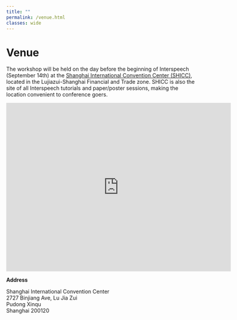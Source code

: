 ```yaml
---
title: ""
permalink: /venue.html
classes: wide
---
```


# Venue
The workshop will be held on the day before the beginning of Interspeech (September 14th)
at the [Shanghai International Convention Center (SHICC)](http://www.interspeech2020.org/html/travel/Conference_Venue/),
located in the Lujiazui-Shanghai Financial and Trade zone. SHICC is also the site of all
Interspeech tutorials and paper/poster sessions, making the location convenient to conference goers.

  <iframe src="https://www.google.com/maps/embed?pb=!1m18!1m12!1m3!1d13645.276451305903!2d121.48819226769763!3d31.239588233286476!2m3!1f0!2f0!3f0!3m2!1i1024!2i768!4f13.1!3m3!1m2!1s0x35b270f962ecbddd%3A0xf0df7981c91da5a0!2sShanghai%20International%20Conference%20Center%20Natatorium!5e0!3m2!1sen!2sus!4v1582831562030!5m2!1sen!2sus" width="600" height="450" frameborder="0" style="border:0;" allowfullscreen=""></iframe>


  
**Address**

  Shanghai International Convention Center  
  2727 Binjiang Ave, Lu Jia Zui  
  Pudong Xinqu	
  Shanghai 200120
